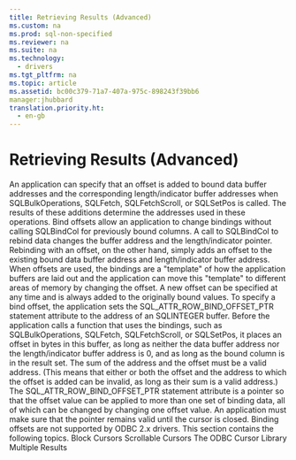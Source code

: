 ```yaml
---
title: Retrieving Results (Advanced)
ms.custom: na
ms.prod: sql-non-specified
ms.reviewer: na
ms.suite: na
ms.technology: 
  - drivers
ms.tgt_pltfrm: na
ms.topic: article
ms.assetid: bc00c379-71a7-407a-975c-898243f39bb6
manager:jhubbard
translation.priority.ht: 
  - en-gb
---
```

# Retrieving Results (Advanced)
<?xml version="1.0" encoding="utf-8"?>
<developerConceptualDocument xmlns="http://ddue.schemas.microsoft.com/authoring/2003/5" xmlns:xlink="http://www.w3.org/1999/xlink" xmlns:xsi="http://www.w3.org/2001/XMLSchema-instance" xsi:schemaLocation="http://ddue.schemas.microsoft.com/authoring/2003/5 http://dduestorage.blob.core.windows.net/ddueschema/developer.xsd">
  <introduction>
    <para>An application can specify that an offset is added to bound data buffer addresses and the corresponding length/indicator buffer addresses when <legacyBold>SQLBulkOperations</legacyBold>, <legacyBold>SQLFetch</legacyBold>, <legacyBold>SQLFetchScroll</legacyBold>, or <legacyBold>SQLSetPos</legacyBold> is called. The results of these additions determine the addresses used in these operations.</para>
    <para>Bind offsets allow an application to change bindings without calling <legacyBold>SQLBindCol</legacyBold> for previously bound columns. A call to <legacyBold>SQLBindCol</legacyBold> to rebind data changes the buffer address and the length/indicator pointer. Rebinding with an offset, on the other hand, simply adds an offset to the existing bound data buffer address and length/indicator buffer address. When offsets are used, the bindings are a "template" of how the application buffers are laid out and the application can move this "template" to different areas of memory by changing the offset. A new offset can be specified at any time and is always added to the originally bound values.</para>
    <para>To specify a bind offset, the application sets the SQL_ATTR_ROW_BIND_OFFSET_PTR statement attribute to the address of an SQLINTEGER buffer. Before the application calls a function that uses the bindings, such as <legacyBold>SQLBulkOperations</legacyBold>, <legacyBold>SQLFetch</legacyBold>, <legacyBold>SQLFetchScroll</legacyBold>, or <legacyBold>SQLSetPos</legacyBold>, it places an offset in bytes in this buffer, as long as neither the data buffer address nor the length/indicator buffer address is 0, and as long as the bound column is in the result set. The sum of the address and the offset must be a valid address. (This means that either or both the offset and the address to which the offset is added can be invalid, as long as their sum is a valid address.) The SQL_ATTR_ROW_BIND_OFFSET_PTR statement attribute is a pointer so that the offset value can be applied to more than one set of binding data, all of which can be changed by changing one offset value. An application must make sure that the pointer remains valid until the cursor is closed.</para>
    <alert class="note">
      <para>Binding offsets are not supported by ODBC 2.<legacyItalic>x</legacyItalic> drivers.</para>
    </alert>
    <para>This section contains the following topics.  </para>
    <list class="bullet">
      <listItem>
        <para>             <legacyLink xlink:href="1a92b5d8-7c6e-4ce5-8c99-600a387026aa">Block Cursors</legacyLink>           </para>
      </listItem>
      <listItem>
        <para>             <legacyLink xlink:href="2c8a5f50-9b37-452f-8160-05f42bc4d97e">Scrollable Cursors</legacyLink>           </para>
      </listItem>
      <listItem>
        <para>             <legacyLink xlink:href="32fb7df0-953a-4f68-b041-7d2852e45d0f">The ODBC Cursor Library</legacyLink>           </para>
      </listItem>
      <listItem>
        <para>             <legacyLink xlink:href="a3c32e4b-8fe7-4a33-ae39-ae664001f315">Multiple Results</legacyLink>           </para>
      </listItem>
    </list>
  </introduction>
  <relatedTopics />
</developerConceptualDocument>
